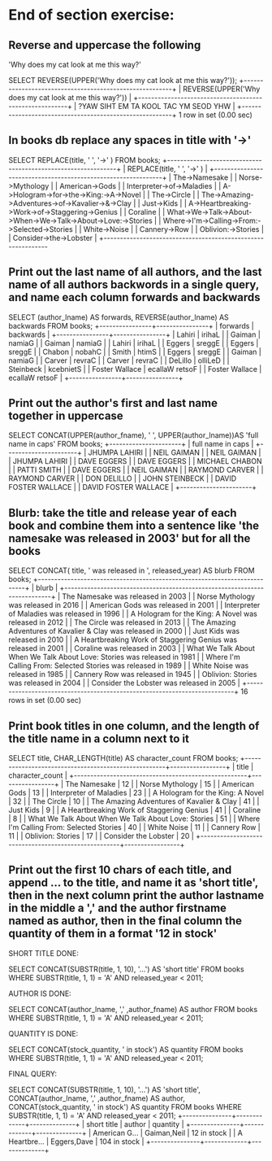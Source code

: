 # End of section exercise:

## Reverse and uppercase the following

'Why does my cat look at me this way?'

SELECT REVERSE(UPPER('Why does my cat look at me this way?'));
+--------------------------------------------------------+
| REVERSE(UPPER('Why does my cat look at me this way?')) |
+--------------------------------------------------------+
| ?YAW SIHT EM TA KOOL TAC YM SEOD YHW                   |
+--------------------------------------------------------+
1 row in set (0.00 sec)

## In books db replace any spaces in title with '->'

SELECT REPLACE(title, ' ', '->' ) FROM books;
+--------------------------------------------------------------+
| REPLACE(title, ' ', '->' )                                   |
+--------------------------------------------------------------+
| The->Namesake                                                |
| Norse->Mythology                                             |
| American->Gods                                               |
| Interpreter->of->Maladies                                    |
| A->Hologram->for->the->King:->A->Novel                       |
| The->Circle                                                  |
| The->Amazing->Adventures->of->Kavalier->&->Clay              |
| Just->Kids                                                   |
| A->Heartbreaking->Work->of->Staggering->Genius               |
| Coraline                                                     |
| What->We->Talk->About->When->We->Talk->About->Love:->Stories |
| Where->I'm->Calling->From:->Selected->Stories                |
| White->Noise                                                 |
| Cannery->Row                                                 |
| Oblivion:->Stories                                           |
| Consider->the->Lobster                                       |
+-------------------------------------------------------------

## Print out the last name of all authors, and the last name of all authors backwords in a single query, and name each column forwards and backwards 

SELECT (author_lname) AS forwards, REVERSE(author_lname) AS backwards FROM books;
+----------------+----------------+
| forwards       | backwards      |
+----------------+----------------+
| Lahiri         | irihaL         |
| Gaiman         | namiaG         |
| Gaiman         | namiaG         |
| Lahiri         | irihaL         |
| Eggers         | sreggE         |
| Eggers         | sreggE         |
| Chabon         | nobahC         |
| Smith          | htimS          |
| Eggers         | sreggE         |
| Gaiman         | namiaG         |
| Carver         | revraC         |
| Carver         | revraC         |
| DeLillo        | olliLeD        |
| Steinbeck      | kcebnietS      |
| Foster Wallace | ecallaW retsoF |
| Foster Wallace | ecallaW retsoF |
+----------------+----------------+

## Print out the author's first and last name together in uppercase 


SELECT CONCAT(UPPER(author_fname), ' ', UPPER(author_lname))AS  'full name in caps' FROM books;
+----------------------+
| full name in caps    |
+----------------------+
| JHUMPA LAHIRI        |
| NEIL GAIMAN          |
| NEIL GAIMAN          |
| JHUMPA LAHIRI        |
| DAVE EGGERS          |
| DAVE EGGERS          |
| MICHAEL CHABON       |
| PATTI SMITH          |
| DAVE EGGERS          |
| NEIL GAIMAN          |
| RAYMOND CARVER       |
| RAYMOND CARVER       |
| DON DELILLO          |
| JOHN STEINBECK       |
| DAVID FOSTER WALLACE |
| DAVID FOSTER WALLACE |
+----------------------+

## Blurb: take the title and release year of each book and combine them into a sentence like 'the namesake was released in 2003' but for all the books

SELECT CONCAT( title, ' was released in ', released_year) AS blurb FROM books;
+--------------------------------------------------------------------------+
| blurb                                                                    |
+--------------------------------------------------------------------------+
| The Namesake was released in 2003                                        |
| Norse Mythology was released in 2016                                     |
| American Gods was released in 2001                                       |
| Interpreter of Maladies was released in 1996                             |
| A Hologram for the King: A Novel was released in 2012                    |
| The Circle was released in 2013                                          |
| The Amazing Adventures of Kavalier & Clay was released in 2000           |
| Just Kids was released in 2010                                           |
| A Heartbreaking Work of Staggering Genius was released in 2001           |
| Coraline was released in 2003                                            |
| What We Talk About When We Talk About Love: Stories was released in 1981 |
| Where I'm Calling From: Selected Stories was released in 1989            |
| White Noise was released in 1985                                         |
| Cannery Row was released in 1945                                         |
| Oblivion: Stories was released in 2004                                   |
| Consider the Lobster was released in 2005                                |
+--------------------------------------------------------------------------+
16 rows in set (0.00 sec)

## Print book titles in one column, and the length of the title name in a column next to it


SELECT title, CHAR_LENGTH(title) AS character_count FROM books;
+-----------------------------------------------------+-----------------+
| title                                               | character_count |
+-----------------------------------------------------+-----------------+
| The Namesake                                        |              12 |
| Norse Mythology                                     |              15 |
| American Gods                                       |              13 |
| Interpreter of Maladies                             |              23 |
| A Hologram for the King: A Novel                    |              32 |
| The Circle                                          |              10 |
| The Amazing Adventures of Kavalier & Clay           |              41 |
| Just Kids                                           |               9 |
| A Heartbreaking Work of Staggering Genius           |              41 |
| Coraline                                            |               8 |
| What We Talk About When We Talk About Love: Stories |              51 |
| Where I'm Calling From: Selected Stories            |              40 |
| White Noise                                         |              11 |
| Cannery Row                                         |              11 |
| Oblivion: Stories                                   |              17 |
| Consider the Lobster                                |              20 |
+-----------------------------------------------------+-----------------+

## Print out the first 10 chars of each title, and append ... to the title, and name it as 'short title', then in the next column print the author lastname in the middle a ',' and the author firstname named as author, then in the final column the quantity of them in a format '12 in stock'

SHORT TITLE DONE:

SELECT CONCAT(SUBSTR(title, 1, 10), '...') AS 'short title'
FROM books  WHERE SUBSTR(title, 1, 1) = 'A' AND released_year < 2011;


AUTHOR IS DONE:

SELECT CONCAT(author_lname, ',' ,author_fname) AS author
FROM books  WHERE SUBSTR(title, 1, 1) = 'A' AND released_year < 2011;


QUANTITY IS DONE:

SELECT CONCAT(stock_quantity, ' in stock') AS quantity FROM books  WHERE SUBSTR(title, 1, 1) = 'A' AND released_year < 2011;

FINAL QUERY:


SELECT 
    CONCAT(SUBSTR(title, 1, 10), '...') AS 'short title', CONCAT(author_lname, ',' ,author_fname) AS author, CONCAT(stock_quantity, ' in stock') AS quantity FROM books 
    WHERE SUBSTR(title, 1, 1) = 'A' AND released_year < 2011;
+---------------+-------------+--------------+
| short title   | author      | quantity     |
+---------------+-------------+--------------+
| American G... | Gaiman,Neil | 12 in stock  |
| A Heartbre... | Eggers,Dave | 104 in stock |
+---------------+-------------+--------------+
